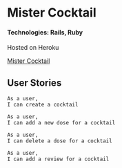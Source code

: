 # Mister Cocktail

#### Technologies: Rails, Ruby
Hosted on Heroku

[Mister Cocktail](https://mr-cocktail-bsolene.herokuapp.com/)

## User Stories

```
As a user,
I can create a cocktail
```

```
As a user,
I can add a new dose for a cocktail
```

```
As a user,
I can delete a dose for a cocktail
```

```
As a user,
I can add a review for a cocktail
```